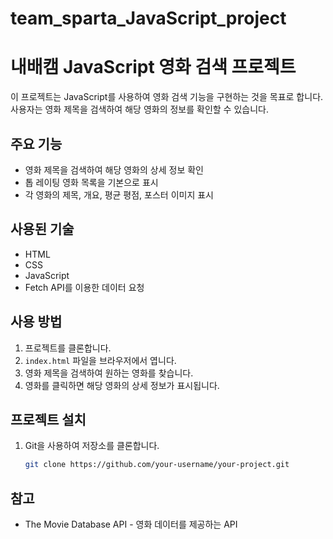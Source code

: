 # team_sparta_JavaScript_project

# 내배캠 JavaScript 영화 검색 프로젝트

이 프로젝트는 JavaScript를 사용하여 영화 검색 기능을 구현하는 것을 목표로 합니다. 사용자는 영화 제목을 검색하여 해당 영화의 정보를 확인할 수 있습니다.

## 주요 기능

- 영화 제목을 검색하여 해당 영화의 상세 정보 확인
- 톱 레이팅 영화 목록을 기본으로 표시
- 각 영화의 제목, 개요, 평균 평점, 포스터 이미지 표시

## 사용된 기술

- HTML
- CSS
- JavaScript
- Fetch API를 이용한 데이터 요청

## 사용 방법

1. 프로젝트를 클론합니다.
2. `index.html` 파일을 브라우저에서 엽니다.
3. 영화 제목을 검색하여 원하는 영화를 찾습니다.
4. 영화를 클릭하면 해당 영화의 상세 정보가 표시됩니다.

## 프로젝트 설치

1. Git을 사용하여 저장소를 클론합니다.

   ```bash
   git clone https://github.com/your-username/your-project.git

## 참고
- The Movie Database API - 영화 데이터를 제공하는 API